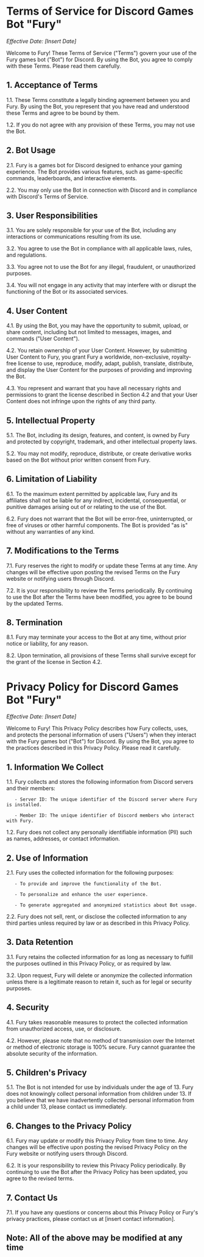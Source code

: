 # Terms of Service for Discord Games Bot "Fury"

*Effective Date: [Insert Date]*

Welcome to Fury! These Terms of Service ("Terms") govern your use of the Fury games bot ("Bot") for Discord. By using the Bot, you agree to comply with these Terms. Please read them carefully.

## 1. Acceptance of Terms
   1.1. These Terms constitute a legally binding agreement between you and Fury. By using the Bot, you represent that you have read and understood these Terms and agree to be bound by them.

   1.2. If you do not agree with any provision of these Terms, you may not use the Bot.

## 2. Bot Usage
   2.1. Fury is a games bot for Discord designed to enhance your gaming experience. The Bot provides various features, such as game-specific commands, leaderboards, and interactive elements.

   2.2. You may only use the Bot in connection with Discord and in compliance with Discord's Terms of Service.

## 3. User Responsibilities
   3.1. You are solely responsible for your use of the Bot, including any interactions or communications resulting from its use.

   3.2. You agree to use the Bot in compliance with all applicable laws, rules, and regulations.

   3.3. You agree not to use the Bot for any illegal, fraudulent, or unauthorized purposes.

   3.4. You will not engage in any activity that may interfere with or disrupt the functioning of the Bot or its associated services.

## 4. User Content
   4.1. By using the Bot, you may have the opportunity to submit, upload, or share content, including but not limited to messages, images, and commands ("User Content").

   4.2. You retain ownership of your User Content. However, by submitting User Content to Fury, you grant Fury a worldwide, non-exclusive, royalty-free license to use, reproduce, modify, adapt, publish, translate, distribute, and display the User Content for the purposes of providing and improving the Bot.

   4.3. You represent and warrant that you have all necessary rights and permissions to grant the license described in Section 4.2 and that your User Content does not infringe upon the rights of any third party.

## 5. Intellectual Property
   5.1. The Bot, including its design, features, and content, is owned by Fury and protected by copyright, trademark, and other intellectual property laws.

   5.2. You may not modify, reproduce, distribute, or create derivative works based on the Bot without prior written consent from Fury.

## 6. Limitation of Liability
   6.1. To the maximum extent permitted by applicable law, Fury and its affiliates shall not be liable for any indirect, incidental, consequential, or punitive damages arising out of or relating to the use of the Bot.

   6.2. Fury does not warrant that the Bot will be error-free, uninterrupted, or free of viruses or other harmful components. The Bot is provided "as is" without any warranties of any kind.

## 7. Modifications to the Terms
   7.1. Fury reserves the right to modify or update these Terms at any time. Any changes will be effective upon posting the revised Terms on the Fury website or notifying users through Discord.

   7.2. It is your responsibility to review the Terms periodically. By continuing to use the Bot after the Terms have been modified, you agree to be bound by the updated Terms.

## 8. Termination
   8.1. Fury may terminate your access to the Bot at any time, without prior notice or liability, for any reason.

   8.2. Upon termination, all provisions of these Terms shall survive except for the grant of the license in Section 4.2.


# Privacy Policy for Discord Games Bot "Fury"

*Effective Date: [Insert Date]*

Welcome to Fury! This Privacy Policy describes how Fury collects, uses, and protects the personal information of users ("Users") when they interact with the Fury games bot ("Bot") for Discord. By using the Bot, you agree to the practices described in this Privacy Policy. Please read it carefully.

## 1. Information We Collect
   1.1. Fury collects and stores the following information from Discord servers and their members:

       - Server ID: The unique identifier of the Discord server where Fury is installed.

       - Member ID: The unique identifier of Discord members who interact with Fury.

   1.2. Fury does not collect any personally identifiable information (PII) such as names, addresses, or contact information.

## 2. Use of Information
   2.1. Fury uses the collected information for the following purposes:

       - To provide and improve the functionality of the Bot.

       - To personalize and enhance the user experience.

       - To generate aggregated and anonymized statistics about Bot usage.

   2.2. Fury does not sell, rent, or disclose the collected information to any third parties unless required by law or as described in this Privacy Policy.

## 3. Data Retention
   3.1. Fury retains the collected information for as long as necessary to fulfill the purposes outlined in this Privacy Policy, or as required by law.

   3.2. Upon request, Fury will delete or anonymize the collected information unless there is a legitimate reason to retain it, such as for legal or security purposes.

## 4. Security
   4.1. Fury takes reasonable measures to protect the collected information from unauthorized access, use, or disclosure.

   4.2. However, please note that no method of transmission over the Internet or method of electronic storage is 100% secure. Fury cannot guarantee the absolute security of the information.

## 5. Children's Privacy
   5.1. The Bot is not intended for use by individuals under the age of 13. Fury does not knowingly collect personal information from children under 13. If you believe that we have inadvertently collected personal information from a child under 13, please contact us immediately.

## 6. Changes to the Privacy Policy
   6.1. Fury may update or modify this Privacy Policy from time to time. Any changes will be effective upon posting the revised Privacy Policy on the Fury website or notifying users through Discord.

   6.2. It is your responsibility to review this Privacy Policy periodically. By continuing to use the Bot after the Privacy Policy has been updated, you agree to the revised terms.

## 7. Contact Us
   7.1. If you have any questions or concerns about this Privacy Policy or Fury's privacy practices, please contact us at [insert contact information].



## Note: All of the above may be modified at any time
